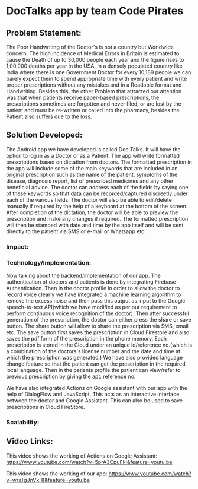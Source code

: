 # DocTalks app by team Code Pirates

## Problem Statement:
The Poor Handwriting of the Doctor's is not a country but Worldwide concern. The high incidence of Medical Errors in Britain is estimated to cause the Death of up to 30,000 people each year and the figure rises to 1,00,000 deaths per year in the USA.
In a densely populated country like India where there is one Government Doctor for every 10,189 people we can barely expect them to spend appropriate time with every patient and write proper prescriptions without any mistakes and in a Readable format and Handwriting.
Besides this, the other Problem that attracted our attention was that when patients receive paper-based prescriptions, the prescriptions sometimes are forgotten and never filed, or are lost by the patient and must be re-written or called into the pharmacy, besides the Patient also suffers due to the loss.


## Solution Developed:
The Android app we have developed is called Doc Talks. It will have the option to log in as a Doctor or as a Patient. 
The app will write formatted prescriptions based on dictation from doctors. The formatted prescription in the app will 
include some of the main keywords that are included in an original prescription such as the name of the patient, symptoms 
of the disease, diagnosis report, list of prescribed medicines and any other beneficial advice. The doctor can address 
each of the fields by saying one of these keywords so that data can be recorded/captured discreetly under each of the various 
fields. The doctor will also be able to edit/delete manually if required by the help of a keyboard at the bottom of the screen.
After completion of the dictation, the doctor will be able to preview the prescription and make any changes if required. 
The formatted prescription will then be stamped with date and time by the app itself and will be sent directly to the patient 
via SMS or e-mail or Whatsapp etc.

### Impact:

### Technology/Implementation:
Now talking about the backend/implementation of our app. The authentication of doctors and patients is done by integrating Firebase Authentication.
Then in the doctor profile in order to allow the doctor to record voice clearly we have integrated a machine learning algorithm to
remove the excess noise and then pass this output as input to the Google speech-to-text API(which we have modified as per our requirement
to perform continuous voice recognition of the doctor). Then after successful generation of the prescription, the doctor can either
press the share or save button. The share button will allow to share the prescription via SMS, email etc. The save button first saves
the prescription in Cloud Firestore and also saves the pdf form of the prescription in the phone memory. Each prescription is stored in the 
Cloud under an unique id/reference no.(which is a combination of the doctors's license number and the date and time at which the 
prescription was generated.) We have also provided language change feature so that the patient can get the prescription in the 
required local language. Then in the patients profile the patient can view/refer to previous prescription by giving the apt. reference no.

We have also integrated Actions on Google assistant with our app with the help of DialogFlow and JavaScript. This acts as an interactive
interface between the doctor and Google Assistant. This can also be used to save prescriptions in Cloud FireStore.

### Scalability:


## Video Links:
This video shows the working of Actions on Google Assistant:
https://www.youtube.com/watch?v=5prA3CpuFkI&feature=youtu.be

This video shows the working of our app:
https://www.youtube.com/watch?v=wrsTgJnVk_8&feature=youtu.be




